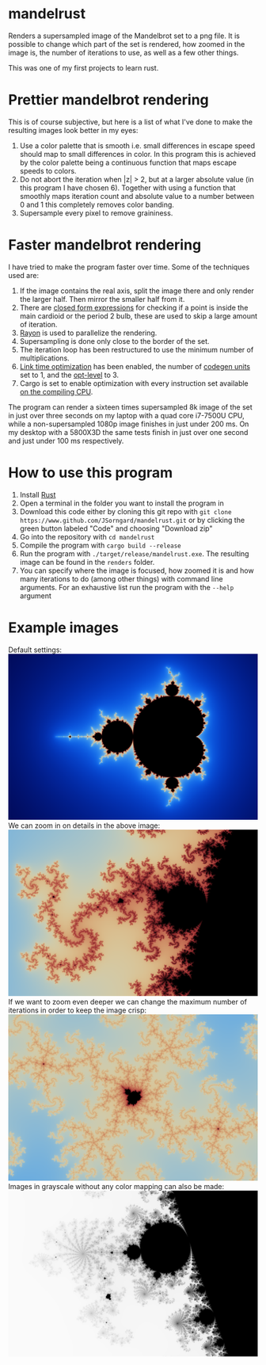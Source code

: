 # mandelrust
Renders a supersampled image of the Mandelbrot set to a png file. It is possible to change which part of the set is rendered, how zoomed in the image is, the number of iterations to use, as well as a few other things.

This was one of my first projects to learn rust.

# Prettier mandelbrot rendering
This is of course subjective, but here is a list of what I've done to make the resulting images look better in my eyes:  

 1. Use a color palette that is smooth i.e. small differences in escape speed should map to small differences in color. In this program this is achieved by the color palette being a continuous function that maps escape speeds to colors.  
 2. Do not abort the iteration when |z| > 2, but at a larger absolute value (in this program I have chosen 6). Together with using a function that smoothly maps iteration count and absolute value to a number between 0 and 1 this completely removes color banding.  
 4. Supersample every pixel to remove graininess.

# Faster mandelbrot rendering
I have tried to make the program faster over time. Some of the techniques used are:

 1. If the image contains the real axis, split the image there and only render the larger half. Then mirror the smaller half from it.  
 2. There are [closed form expressions](https://en.wikipedia.org/wiki/Plotting_algorithms_for_the_Mandelbrot_set#Cardioid_/_bulb_checking) for checking if a point is inside the main cardioid or the period 2 bulb, these are used to skip a large amount of iteration.  
 3. [Rayon](https://docs.rs/rayon/latest/rayon/) is used to parallelize the rendering.  
 4. Supersampling is done only close to the border of the set.  
 5. The iteration loop has been restructured to use the minimum number of multiplications.  
 6. [Link time optimization](https://doc.rust-lang.org/rustc/codegen-options/index.html#lto) has been enabled, the number of [codegen units](https://doc.rust-lang.org/rustc/codegen-options/index.html#codegen-units) set to 1, and the [opt-level](https://doc.rust-lang.org/rustc/codegen-options/index.html#opt-level) to 3.  
 7. Cargo is set to enable optimization with every instruction set available [on the compiling CPU](https://rust-lang.github.io/packed_simd/perf-guide/target-feature/rustflags.html#target-cpu).

The program can render a sixteen times supersampled 8k image of the set in just over three seconds on my laptop with a quad core i7-7500U CPU, while a non-supersampled 1080p image finishes in just under 200 ms. On my desktop with a 5800X3D the same tests finish in just over one second and just under 100 ms respectively.

# How to use this program
 1. Install [Rust](https://www.rust-lang.org/tools/install)
 2. Open a terminal in the folder you want to install the program in
 3. Download this code either by cloning this git repo with `git clone https://www.github.com/JSorngard/mandelrust.git` or by clicking the green button labeled "Code" and choosing "Download zip"
 4. Go into the repository with `cd mandelrust`
 5. Compile the program with `cargo build --release`
 6. Run the program with `./target/release/mandelrust.exe`. The resulting image can be found in the `renders` folder.
 7. You can specify where the image is focused, how zoomed it is and how many iterations to do (among other things) with command line arguments. For an exhaustive list run the program with the `--help` argument

# Example images
Default settings:
![Full set, default settings (1080p)](/examples/mandelbrot_set.png)
We can zoom in on details in the above image:
![Zoomed detail without changing max iterations](/examples/mandelbrot_set_at_re_-0.23_im_-0.72_zoom_85_maxiters_255.png)
If we want to zoom even deeper we can change the maximum number of iterations in order to keep the image crisp:
![Deep zoomed detail with changed max iterations](/examples/mandelbrot_set_at_re_-0.2345_im_-0.7178_zoom_6000_maxiters_1000.png)
Images in grayscale without any color mapping can also be made:
![Grayscale example](/examples/mandelbrot_set_at_re_-0.728_im_-0.212_zoom_85_maxiters_1000.png)
